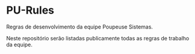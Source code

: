 # PU-Rules
Regras de desenvolvimento da equipe Poupeuse Sistemas.

Neste repositório serão listadas publicamente todas as regras de trabalho da equipe.
